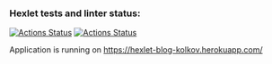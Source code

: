 ### Hexlet tests and linter status:
[![Actions Status](https://github.com/LichieLich/rails-project-lvl2/workflows/code-check/badge.svg)](https://github.com/LichieLich/rails-project-lvl2/actions)
[![Actions Status](https://github.com/LichieLich/rails-project-lvl2/workflows/hexlet-check/badge.svg)](https://github.com/LichieLich/rails-project-lvl2/actions)

Application is running on https://hexlet-blog-kolkov.herokuapp.com/